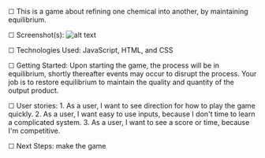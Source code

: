 ☐ This is a game about refining one chemical into another, by maintaining equilibrium.

☐ Screenshot(s): ![alt text](https://i.imgur.com/ZKSyg2J.jpg "Under Pressure Simulator")

☐ Technologies Used: JavaScript, HTML, and CSS

☐ Getting Started: 
    Upon starting the game, the process will be in equilibrium, shortly thereafter events may occur to disrupt the process.  Your job is to restore equilibrium to maintain the quality and quantity of the output product.

☐ User stories:
    1. As a user, I want to see direction for how to play the game        quickly.
    2. As a user, I want easy to use inputs, because I don't time to      learn a complicated system.
    3. As a user, I want to see a score or time, because I'm              competitive.

☐ Next Steps: make the game